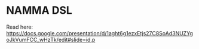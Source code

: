 # NAMMA DSL
Read here: https://docs.google.com/presentation/d/1aght6g1ezxEtjs27C8SoAd3NUZYgoJkVumFCC_wHzTk/edit#slide=id.p